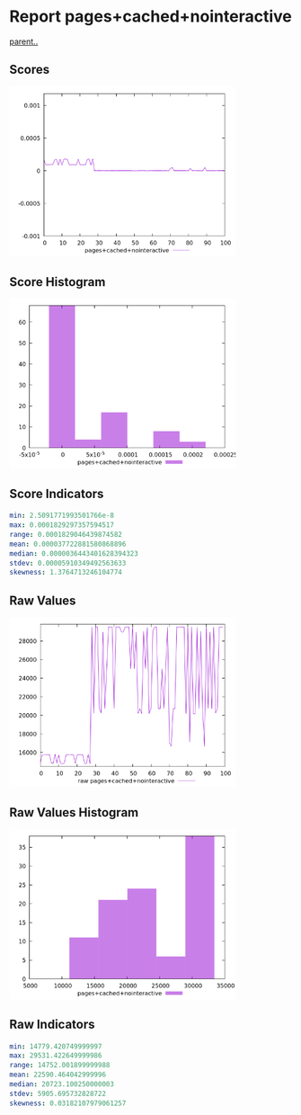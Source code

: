 # Report pages+cached+nointeractive

[parent..](./..)  


## Scores

![score](./score.png)  

## Score Histogram

![hist](./hist.png)  

## Score Indicators

```yaml
min: 2.5091771993501766e-8
max: 0.0001829297357594517
range: 0.0001829046439874582
mean: 0.000037722881580868896
median: 0.0000036443401628394323
stdev: 0.00005910349492563633
skewness: 1.3764713246104774

```

## Raw Values

![raw](./raw.png)  

## Raw Values Histogram

![raw hist](./raw_hist.png)  

## Raw Indicators

```yaml
min: 14779.420749999997
max: 29531.422649999986
range: 14752.001899999988
mean: 22590.464042999996
median: 20723.100250000003
stdev: 5905.695732828722
skewness: 0.03182107979061257

```

<style>
  img {
    max-width: 80%;
  }
</style>
      
